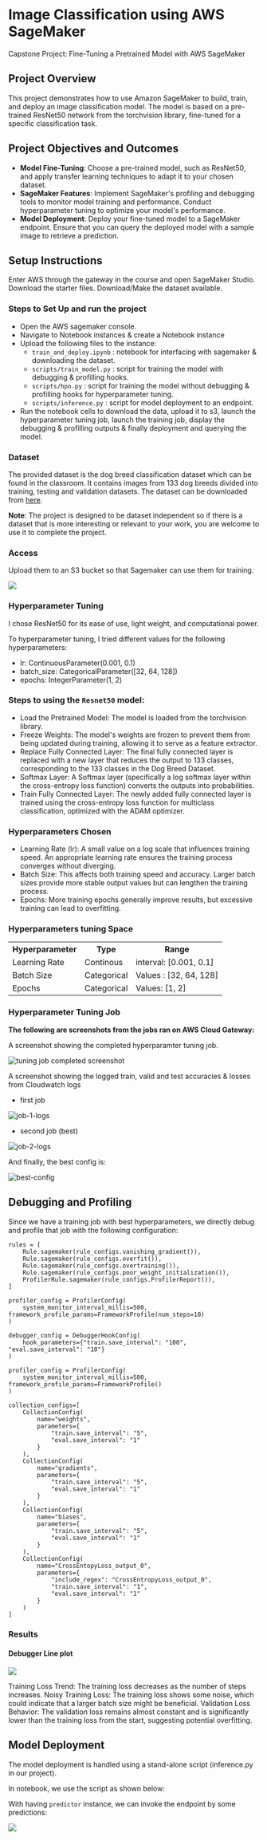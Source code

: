 # Image Classification using AWS SageMaker

Capstone Project: Fine-Tuning a Pretrained Model with AWS SageMaker

## Project Overview

This project demonstrates how to use Amazon SageMaker to build, train, and deploy an image classification model. The model is based on a pre-trained ResNet50 network from the torchvision library, fine-tuned for a specific classification task.

## Project Objectives and Outcomes

- **Model Fine-Tuning**: Choose a pre-trained model, such as ResNet50, and apply transfer learning techniques to adapt it to your chosen dataset.
- **SageMaker Features**: Implement SageMaker's profiling and debugging tools to monitor model training and performance. Conduct hyperparameter tuning to optimize your model's performance.
- **Model Deployment**: Deploy your fine-tuned model to a SageMaker endpoint. Ensure that you can query the deployed model with a sample image to retrieve a prediction.


## Setup Instructions
Enter AWS through the gateway in the course and open SageMaker Studio. 
Download the starter files.
Download/Make the dataset available.

### Steps to Set Up and run the project
- Open the AWS sagemaker console.
- Navigate to Notebook instances & create a Notebook instance
- Upload the following files to the instance:
    - ```train_and_deploy.ipynb``` : notebook for interfacing with sagemaker & downloading the dataset.
    - ```scripts/train_model.py``` : script for training the model with debugging & profilling hooks.
    - ```scripts/hpo.py``` : script for training the model without debugging & profilling hooks for hyperparameter tuning.
    - ```scripts/inference.py``` : script for model deployment to an endpoint.
- Run the notebook cells to download the data, upload it to s3, launch the hyperparameter tuning job, launch the training job, display the debugging & profilling outputs & finally deployment and querying the model.

### Dataset
The provided dataset is the dog breed classification dataset which can be found in the classroom. 
It contains images from 133 dog breeds divided into training, testing and validation datasets. The dataset can be 
downloaded from [here](https://s3-us-west-1.amazonaws.com/udacity-aind/dog-project/dogImages.zip).

**Note**: The project is designed to be dataset independent so if there is a dataset that is more interesting or relevant to your work, you are welcome to use it to complete the project.



### Access
Upload them to an S3 bucket so that Sagemaker can use them for training.

[<img src="./screenshots/dataset.png">](#)

### Hyperparameter Tuning

I chose ResNet50 for its ease of use, light weight, and computational power.

To hyperparameter tuning, I tried different values for the following hyperparameters:
- lr: ContinuousParameter(0.001, 0.1)
- batch_size: CategoricalParameter([32, 64, 128])
- epochs: IntegerParameter(1, 2)

### Steps to using the ```Resnet50``` model:
- Load the Pretrained Model: The model is loaded from the torchvision library.
- Freeze Weights: The model's weights are frozen to prevent them from being updated during training, allowing it to serve as a feature extractor.
- Replace Fully Connected Layer: The final fully connected layer is replaced with a new layer that reduces the output to 133 classes, corresponding to the 133 classes in the Dog Breed Dataset.
- Softmax Layer: A Softmax layer (specifically a log softmax layer within the cross-entropy loss function) converts the outputs into probabilities.
- Train Fully Connected Layer: The newly added fully connected layer is trained using the cross-entropy loss function for multiclass classification, optimized with the ADAM optimizer.

### Hyperparameters Chosen
- Learning Rate (lr): A small value on a log scale that influences training speed. An appropriate learning rate ensures the training process converges without diverging.
- Batch Size: This affects both training speed and accuracy. Larger batch sizes provide more stable output values but can lengthen the training process.
- Epochs: More training epochs generally improve results, but excessive training can lead to overfitting.

### Hyperparameters tuning Space

<table>
    <tr>
        <th>Hyperparameter</th>
        <th>Type</th>
        <th>Range</th>
    </tr>
        <td>Learning Rate</td>
        <td>Continous</td>
        <td>interval: [0.001, 0.1]</td>
    </tr>
        <td>Batch Size</td>
        <td>Categorical</td>
        <td>Values : [32, 64, 128]</td>
    </tr>
        <td>Epochs</td>
        <td>Categorical</td>
        <td>Values: [1, 2]</td>
    </tr>
</table>

### Hyperparameter Tuning Job

**The following are screenshots from the jobs ran on AWS Cloud Gateway:**

A screenshot showing the completed hyperparamter tuning job.

![tuning job completed screenshot](screenshots/hyperparameter_tuning.png)


A screenshot showing the logged train, valid and test accuracies & losses from Cloudwatch logs
- first job

![job-1-logs](screenshots/first_training_job.png)

- second job (best)

![job-2-logs](screenshots/second_training_job.png)

And finally, the best config is:

![best-config](screenshots/best_training_job.png)

## Debugging and Profiling

Since we have a training job with best hyperparameters, we directly debug and profile that job with the following
configuration:

```
rules = [
    Rule.sagemaker(rule_configs.vanishing_gradient()),
    Rule.sagemaker(rule_configs.overfit()),
    Rule.sagemaker(rule_configs.overtraining()),
    Rule.sagemaker(rule_configs.poor_weight_initialization()),
    ProfilerRule.sagemaker(rule_configs.ProfilerReport()),
]

profiler_config = ProfilerConfig(
    system_monitor_interval_millis=500, framework_profile_params=FrameworkProfile(num_steps=10)
)

debugger_config = DebuggerHookConfig(
    hook_parameters={"train.save_interval": "100", "eval.save_interval": "10"}
)

profiler_config = ProfilerConfig(
    system_monitor_interval_millis=500, framework_profile_params=FrameworkProfile()
)

collection_configs=[
    CollectionConfig(
        name="weights",
        parameters={
            "train.save_interval": "5",
            "eval.save_interval": "1"
        }
    ),
    CollectionConfig(
        name="gradients",
        parameters={
            "train.save_interval": "5",
            "eval.save_interval": "1"
        }
    ),
    CollectionConfig(
        name="biases",
        parameters={
            "train.save_interval": "5",
            "eval.save_interval": "1"
        }
    ),
    CollectionConfig(
        name="CrossEntopyLoss_output_0", 
        parameters={
            "include_regex": "CrossEntropyLoss_output_0",
            "train.save_interval": "1",
            "eval.save_interval": "1"
        }
    )
]
```

### Results

#### Debugger Line plot

[<img src="./screenshots/cross-entropy-loss.png">](#)

Training Loss Trend: The training loss decreases as the number of steps increases.
Noisy Training Loss: The training loss shows some noise, which could indicate that a larger batch size might be beneficial.
Validation Loss Behavior: The validation loss remains almost constant and is significantly lower than the training loss from the start, suggesting potential overfitting.

## Model Deployment

The model deployment is handled using a stand-alone script (inference.py in our project). 

In notebook, we use the script as shown below:

With having ```predictor``` instance, we can invoke the endpoint by some predictions:

[<img src="./screenshots/predict.png">](#)